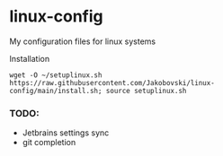 # linux-config
My configuration files for linux systems

Installation 
```shellscript
wget -O ~/setuplinux.sh https://raw.githubusercontent.com/Jakobovski/linux-config/main/install.sh; source setuplinux.sh
```



### TODO:
- Jetbrains settings sync
- git completion
